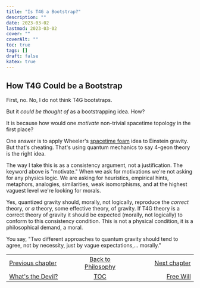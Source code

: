 ```yaml
---
title: "Is T4G a Bootstrap?"
description: ""
date: 2023-03-02
lastmod: 2023-03-02
cover: ""
coverAlt: ""
toc: true
tags: []
draft: false
katex: true
---
```


## How T4G Could be a Bootstrap

First, no. 
No, I do not think T4G bootstraps.

But it *could be thought of* as a bootstrapping idea. 
How?

It is because how would one *motivate* non-trivial spacetime topology in the first 
place?

One answer is to apply Wheeler's 
[spacetime foam](https://arxiv.org/abs/2209.14282) 
idea to Einstein gravity. But that's cheating. 
That's using quantum mechanics to say 4-geon theory is the right idea.

The way I take this is as a consistency argument, not a justification. 
The keyword above is "motivate." When we ask for motivations we're not asking for 
any physics logic. We are asking for heuristics, empirical hints, metaphors, 
analogies, similarities, weak isomorphisms, and at the highest vaguest level we're 
looking for morals.

Yes, quantized gravity should, morally, not logically, reproduce the *correct* 
theory, or *a* theory, some effective theory, of gravity. If T4G theory is a 
correct theory of gravity it should be expected (morally, not logically) to 
conform to this consistency condition. This is not a physical condition, it is a 
philosophical demand, a moral.

You say, "Two different approaches to quantum  gravity should tend to agree, not 
by necessity, just by vague expectations,... morally."


<table style="border-collapse: collapse; border=0;">
    <colgroup>
       <col span="1" style="width: 30%;">
       <col span="1" style="width: 20%;">
       <col span="1" style="width: 30%;">
    </colgroup>
<tr style="border: 1px solid color:#0f0f0f;">
<td style="border: 1px solid color:#0f0f0f;"><a href="../015_whatsmassagain">Previous chapter</a></td>
<td style="border: 1px solid color:#0f0f0f; text-align:center;"><a href="../">Back to Philosophy</a></td>
<td style="border: 1px solid color:#0f0f0f; text-align:right;"><a href="../100_free_will">Next chapter</a></td>
</tr>
<tr style="border: 1px solid color:#0f0f0f;">
<td style="border: 1px solid color:#0f0f0f;"><a href="../015_whatsmassagain">What's the Devil?</a></td>
<td style="border: 1px solid color:#0f0f0f; text-align:center;"><a href="../">TOC</a></td>
<td style="border: 1px solid color:#0f0f0f; text-align:right;"><a href="../100_free_will">Free Will</a></td>
</tr>
</table>

